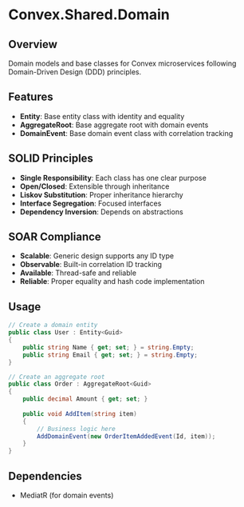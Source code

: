 # Convex.Shared.Domain

## Overview
Domain models and base classes for Convex microservices following Domain-Driven Design (DDD) principles.

## Features
- **Entity<TId>**: Base entity class with identity and equality
- **AggregateRoot<TId>**: Base aggregate root with domain events
- **DomainEvent**: Base domain event class with correlation tracking

## SOLID Principles
- **Single Responsibility**: Each class has one clear purpose
- **Open/Closed**: Extensible through inheritance
- **Liskov Substitution**: Proper inheritance hierarchy
- **Interface Segregation**: Focused interfaces
- **Dependency Inversion**: Depends on abstractions

## SOAR Compliance
- **Scalable**: Generic design supports any ID type
- **Observable**: Built-in correlation ID tracking
- **Available**: Thread-safe and reliable
- **Reliable**: Proper equality and hash code implementation

## Usage
```csharp
// Create a domain entity
public class User : Entity<Guid>
{
    public string Name { get; set; } = string.Empty;
    public string Email { get; set; } = string.Empty;
}

// Create an aggregate root
public class Order : AggregateRoot<Guid>
{
    public decimal Amount { get; set; }
    
    public void AddItem(string item)
    {
        // Business logic here
        AddDomainEvent(new OrderItemAddedEvent(Id, item));
    }
}
```

## Dependencies
- MediatR (for domain events)
